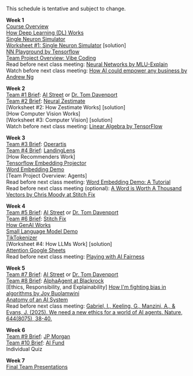 This schedule is tentative and subject to change.

<b>Week 1</b>  
[Course Overview](https://www.dropbox.com/scl/fi/rlvdjgutlu7fmgndvveg5/AIBiz-Course-Overview.pptx?rlkey=1dnztlzw4erxmehbjw1s44af7&dl=0)    
[How Deep Learning (DL) Works](https://www.dropbox.com/scl/fi/jmb2wwmzl4r4xmuy80r1o/UG-AIBiz-Chung-W1-How-DL-Works.pptx?rlkey=s8nov5syjassr4cb6c0vw5s1d&dl=0)  
[Single Neuron Simulator](https://docs.google.com/spreadsheets/d/1KDGiwAF2GStEZc2WUgbJ7CE7NHktZhAVpcRNulHfqpw/edit?gid=2001141573#gid=2001141573)  
[Worksheet #1: Single Neuron Simulator](https://docs.google.com/document/d/1r-xIvuhR9fwrBoLQmX67PP89HQQ7KtpMZuIitUi0Ye4/edit?usp=sharing) [solution]  
[NN Playground by Tensorflow](https://playground.tensorflow.org/#activation=tanh&batchSize=10&dataset=circle&regDataset=reg-plane&learningRate=0.03&regularizationRate=0&noise=0&networkShape=4,2&seed=0.56945&showTestData=false&discretize=false&percTrainData=50&x=true&y=true&xTimesY=false&xSquared=false&ySquared=false&cosX=false&sinX=false&cosY=false&sinY=false&collectStats=false&problem=classification&initZero=false&hideText=false)  
[Team Project Overview: Vibe Coding](https://www.dropbox.com/scl/fi/hklcdikx34hburo57kd8z/04-Team-Project-with-Vibe-Coding.pptx?rlkey=vtemey03pfw7eztuw1tik5v2i&e=1&dl=0)  
Read before next class meeting: [Neural Networks by MLU-Explain](https://mlu-explain.github.io/neural-networks/)  
Watch before next class meeting: [How AI could empower any business by Andrew Ng](ted.com/talks/andrew_ng_how_ai_could_empower_any_business?language=en)  

<b>Week 2</b>  
[Team #1 Brief](https://docs.google.com/presentation/d/1WRdHlMSOkMpRUIR2R0TycZz35keZ_28dKq5AkOy0ytE/edit?usp=drive_link): [AI Street](https://www.ai-street.co/) or [Dr. Tom Davenport](https://www.linkedin.com/in/davenporttom/)    
[Team #2 Brief](https://docs.google.com/presentation/d/1WRdHlMSOkMpRUIR2R0TycZz35keZ_28dKq5AkOy0ytE/edit?usp=drive_link): [Neural Zestimate](https://www.zillow.com/research/methodology-neural-zhvi-32128/)  
[Worksheet #2: How Zestimate Works] [solution]  
[How Computer Vision Works]  
[Worksheet #3: Computer Vision] [solution]  
Watch before next class meeting: [Linear Algebra by TensorFlow](https://youtu.be/LlKAna21fLE)  

<b>Week 3</b>  
[Team #3 Brief](https://docs.google.com/presentation/d/1WRdHlMSOkMpRUIR2R0TycZz35keZ_28dKq5AkOy0ytE/edit?usp=drive_link): [Operartis](https://www.operartis.com/)  
[Team #4 Brief](https://docs.google.com/presentation/d/1WRdHlMSOkMpRUIR2R0TycZz35keZ_28dKq5AkOy0ytE/edit?usp=drive_link): [LandingLens](https://landing.ai/landinglens)  
[How Recommenders Work]  
[Tensorflow Embedding Projector](https://projector.tensorflow.org/)  
[Word Embedding Demo](https://www.cs.cmu.edu/~dst/WordEmbeddingDemo/)  
[Team Project Overview: Agents]  
Read before next class meeting: [Word Embedding Demo: A Tutorial](https://www.cs.cmu.edu/~dst/WordEmbeddingDemo/tutorial.html)  
Read before next class meeting (optional): [A Word is Worth A Thousand Vectors by Chris Moody at Stitch Fix](https://multithreaded.stitchfix.com/blog/2015/03/11/word-is-worth-a-thousand-vectors/)  

<b>Week 4</b>  
[Team #5 Brief](https://docs.google.com/presentation/d/1WRdHlMSOkMpRUIR2R0TycZz35keZ_28dKq5AkOy0ytE/edit?usp=drive_link): [AI Street](https://www.ai-street.co/) or [Dr. Tom Davenport](https://www.linkedin.com/in/davenporttom/)    
[Team #6 Brief](https://docs.google.com/presentation/d/1WRdHlMSOkMpRUIR2R0TycZz35keZ_28dKq5AkOy0ytE/edit?usp=drive_link): [Stitch Fix](https://algorithms-tour.stitchfix.com/)  
[How GenAI Works](https://www.dropbox.com/scl/fi/l7cok2snp9s5ukzmy3fmv/EHUB-AI-by-Chung-2025-How-GenAI-Works.pptx?rlkey=mn68ljymfxdxvgoweapou1ojq&dl=0)  
[Small Language Model Demo](https://www.cs.cmu.edu/~pvirtue/AIS/dev/ngrams/ngrams.html)  
[TikTokenizer](https://tiktokenizer.vercel.app/)  
[Worksheet #4: How LLMs Work] [solution]  
[Attention Google Sheets](https://tinyurl.com/4h5wvucu)  
Read before next class meeting: [Playing with AI Fairness](https://pair-code.github.io/what-if-tool/ai-fairness.html)  

<b>Week 5</b>  
[Team #7 Brief](https://docs.google.com/presentation/d/1WRdHlMSOkMpRUIR2R0TycZz35keZ_28dKq5AkOy0ytE/edit?usp=drive_link): [AI Street](https://www.ai-street.co/) or [Dr. Tom Davenport](https://www.linkedin.com/in/davenporttom/)    
[Team #8 Brief](https://docs.google.com/presentation/d/1WRdHlMSOkMpRUIR2R0TycZz35keZ_28dKq5AkOy0ytE/edit?usp=drive_link): [AlphaAgent at Blackrock](https://arxiv.org/pdf/2508.11152)      
[Ethics, Responsibility, and Explainability]
[How I'm fighting bias in algorithms by Joy Buolamwini](https://www.ted.com/talks/joy_buolamwini_how_i_m_fighting_bias_in_algorithms)  
[Anatomy of an AI System](https://anatomyof.ai/)  
Read before next class meeting: [Gabriel, I., Keeling, G., Manzini, A., & Evans, J. (2025). We need a new ethics for a world of AI agents. Nature, 644(8075), 38-40.](https://www.nature.com/articles/d41586-025-02454-5)  

<b>Week 6</b>  
[Team #9 Brief](https://docs.google.com/presentation/d/1WRdHlMSOkMpRUIR2R0TycZz35keZ_28dKq5AkOy0ytE/edit?usp=drive_link): [JP Morgan](https://www.jpmorgan.com/technology/artificial-intelligence)  
[Team #10 Brief](https://docs.google.com/presentation/d/1WRdHlMSOkMpRUIR2R0TycZz35keZ_28dKq5AkOy0ytE/edit?usp=drive_link): [AI Fund](https://aifund.ai/)  
Individual Quiz  

<b>Week 7</b>  
[Final Team Presentations](https://docs.google.com/presentation/d/1SEWCxxhZAZVX3wLPMaREJMcyA6UJ8ho8rYSEoLdsa1c/edit?slide=id.p#slide=id.p)  
